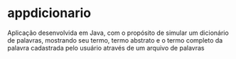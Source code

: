 # appdicionario
Aplicação desenvolvida em Java, com o propósito de simular um dicionário de palavras, mostrando seu termo, termo abstrato e o termo completo da palavra cadastrada pelo usuário através de um arquivo de palavras

